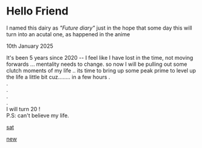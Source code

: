 # Hello Friend

I named this dairy as *"Future diary"* just in the hope that some day this will turn into an acutal one,  as happened in the anime

10th January 2025

It's been 5 years since 2020 -- I feel like I have lost in the time, not moving forwards ... mentality needs to change.
so now I will be pulling out some clutch moments of my life .. its time to bring up some peak prime to level up the life a little bit cuz........ 
in a few hours .<br>.<br>.<br>.<br>.<br>I will turn 20 ! <br> 
P.S: can't believe my life.

[sat](Sat-Jan-11-2025.md)

[new](tom.md)


